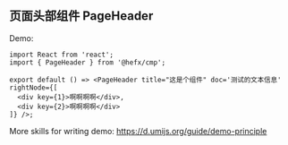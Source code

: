 
## 页面头部组件 PageHeader

Demo:

```tsx
import React from 'react';
import { PageHeader } from '@hefx/cmp';

export default () => <PageHeader title="这是个组件" doc='测试的文本信息' rightNode={[
  <div key={1}>啊啊啊啊</div>,
  <div key={2}>啊啊啊啊</div>
]} />;
```

More skills for writing demo: https://d.umijs.org/guide/demo-principle

<API></API>
